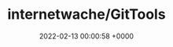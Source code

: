 ---
title: "internetwache/GitTools"
link: "https://github.com/internetwache/GitTools"
date: "2022-02-13 00:00:58 +0000"
---